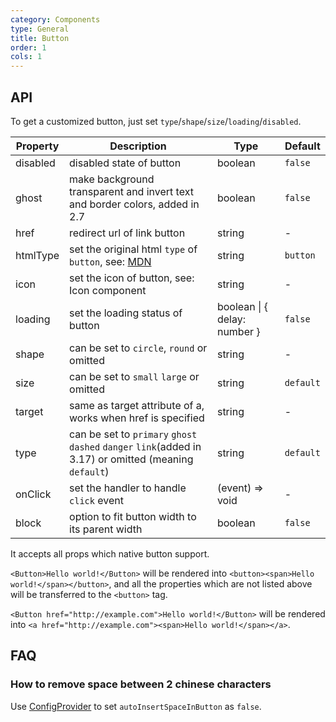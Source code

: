 ```yaml
---
category: Components
type: General
title: Button
order: 1
cols: 1
---
```


## API

To get a customized button, just set `type`/`shape`/`size`/`loading`/`disabled`.

| Property | Description                                                                                                                      | Type                         | Default   |
| -------- | -------------------------------------------------------------------------------------------------------------------------------- | ---------------------------- | --------- |
| disabled | disabled state of button                                                                                                         | boolean                      | `false`   |
| ghost    | make background transparent and invert text and border colors, added in 2.7                                                      | boolean                      | `false`   |
| href     | redirect url of link button                                                                                                      | string                       | -         |
| htmlType | set the original html `type` of `button`, see: [MDN](https://developer.mozilla.org/en-US/docs/Web/HTML/Element/button#attr-type) | string                       | `button`  |
| icon     | set the icon of button, see: Icon component                                                                                      | string                       | -         |
| loading  | set the loading status of button                                                                                                 | boolean \| { delay: number } | `false`   |
| shape    | can be set to `circle`, `round` or omitted                                                                                       | string                       | -         |
| size     | can be set to `small` `large` or omitted                                                                                         | string                       | `default` |
| target   | same as target attribute of a, works when href is specified                                                                      | string                       | -         |
| type     | can be set to `primary` `ghost` `dashed` `danger` `link`(added in 3.17) or omitted (meaning `default`)                           | string                       | `default` |
| onClick  | set the handler to handle `click` event                                                                                          | (event) => void              | -         |
| block    | option to fit button width to its parent width                                                                                   | boolean                      | `false`   |

It accepts all props which native button support.

`<Button>Hello world!</Button>` will be rendered into `<button><span>Hello world!</span></button>`, and all the properties which are not listed above will be transferred to the `<button>` tag.

`<Button href="http://example.com">Hello world!</Button>` will be rendered into `<a href="http://example.com"><span>Hello world!</span></a>`.

## FAQ

### How to remove space between 2 chinese characters

Use [ConfigProvider](/components/config-provider/#API) to set `autoInsertSpaceInButton` as `false`.

